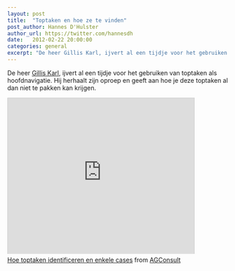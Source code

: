 ```yaml
---
layout: post
title:  "Toptaken en hoe ze te vinden"
post_author: Hannes D'Hulster
author_url: https://twitter.com/hannesdh
date:   2012-02-22 20:00:00
categories: general
excerpt: "De heer Gillis Karl, ijvert al een tijdje voor het gebruiken van toptaken als hoofdnavigatie. Hij herhaalt zijn oproep en geeft aan hoe je deze toptaken al dan niet te pakken kan krijgen."
---
```


De heer [Gillis Karl](https://twitter.com/agconsult), ijvert al een tijdje voor het gebruiken van toptaken als hoofdnavigatie. Hij herhaalt zijn oproep en geeft aan hoe je deze toptaken al dan niet te pakken kan krijgen.

<div class="media-embed">
<iframe src="http://www.slideshare.net/slideshow/embed_code/11545388?rel=0" width="425" height="355" frameborder="0" marginwidth="0" marginheight="0" scrolling="no" style="border:1px solid #CCC;border-width:1px 1px 0;margin-bottom:5px" allowfullscreen> </iframe>
</div>

<div style="margin-bottom:5px"><a href="https://www.slideshare.net/AGConsult/hoe-toptaken-identificeren-en-enkele-cases" title="Hoe toptaken identificeren en enkele cases" target="_blank">Hoe toptaken identificeren en enkele cases</a> from <a href="http://www.slideshare.net/AGConsult" target="_blank">AGConsult</a></div>
